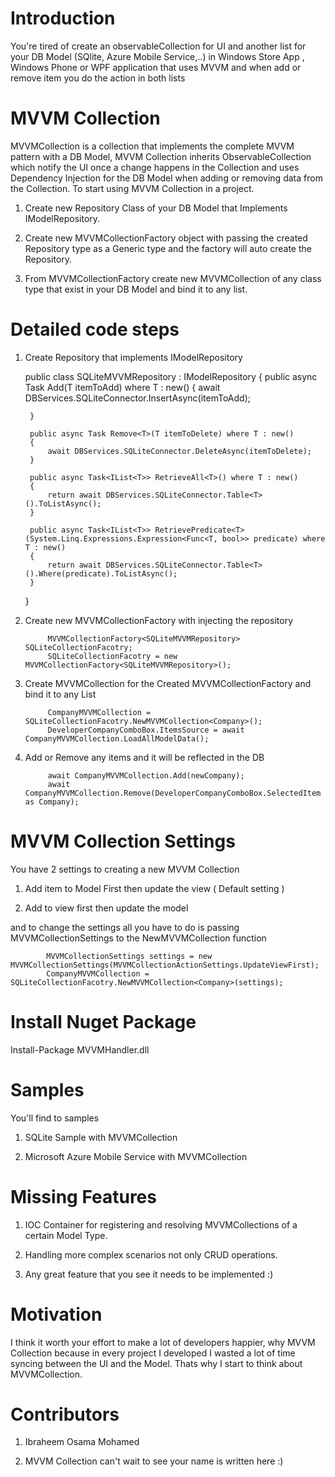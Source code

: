 # Introduction
You're tired of create an observableCollection for UI and another list for your DB Model (SQlite, Azure Mobile Service,..) in  Windows Store App , Windows Phone or WPF application that uses MVVM and when add or remove item you do the action in both lists

# MVVM Collection

MVVMCollection is a collection that implements the complete MVVM pattern with a DB Model, MVVM Collection inherits ObservableCollection which notify the UI once a change happens in the Collection and uses Dependency Injection for the DB Model when adding or removing data from the Collection.
To start using MVVM Collection in a project.

1)	Create new Repository Class of your DB Model that Implements IModelRepository.

2)	Create new MVVMCollectionFactory object with passing the created Repository type as a Generic type and the factory will auto create the Repository.

3)	From MVVMCollectionFactory create new MVVMCollection of any class type that exist in your DB Model and bind it to any list.

# Detailed code steps

1) Create Repository that implements IModelRepository

    public class SQLiteMVVMRepository : IModelRepository
    {
        public async Task Add<T>(T itemToAdd) where T : new()
        {
            await DBServices.SQLiteConnector.InsertAsync(itemToAdd);

        }

        public async Task Remove<T>(T itemToDelete) where T : new()
        {
            await DBServices.SQLiteConnector.DeleteAsync(itemToDelete);
        }

        public async Task<IList<T>> RetrieveAll<T>() where T : new()
        {
            return await DBServices.SQLiteConnector.Table<T>().ToListAsync();
        }

        public async Task<IList<T>> RetrievePredicate<T>(System.Linq.Expressions.Expression<Func<T, bool>> predicate) where T : new()
        {
            return await DBServices.SQLiteConnector.Table<T>().Where(predicate).ToListAsync();
        }
    }

2) Create new MVVMCollectionFactory with injecting the repository

            MVVMCollectionFactory<SQLiteMVVMRepository> SQLiteCollectionFacotry;
            SQLiteCollectionFacotry = new MVVMCollectionFactory<SQLiteMVVMRepository>();

3) Create MVVMCollection for the Created MVVMCollectionFactory and bind it to any List

            CompanyMVVMCollection = SQLiteCollectionFacotry.NewMVVMCollection<Company>();
            DeveloperCompanyComboBox.ItemsSource = await CompanyMVVMCollection.LoadAllModelData();

4) Add or Remove any items and it will be reflected in the DB

            await CompanyMVVMCollection.Add(newCompany);
            await CompanyMVVMCollection.Remove(DeveloperCompanyComboBox.SelectedItem as Company);


# MVVM Collection Settings
You have 2 settings to creating a new MVVM Collection

1) Add item to Model First then update the view ( Default setting )

2) Add to view first then update the model

and to change the settings all you have to do is passing MVVMCollectionSettings to the NewMVVMCollection function

            MVVMCollectionSettings settings = new MVVMCollectionSettings(MVVMCollectionActionSettings.UpdateViewFirst);
            CompanyMVVMCollection = SQLiteCollectionFacotry.NewMVVMCollection<Company>(settings);
            

# Install Nuget Package

Install-Package MVVMHandler.dll

# Samples
You'll find to samples

1) SQLite Sample with MVVMCollection

2) Microsoft Azure Mobile Service with MVVMCollection

# Missing Features
1) IOC Container for registering and resolving MVVMCollections of a certain Model Type.

2) Handling more complex scenarios not only CRUD operations.

3) Any great feature that you see it needs to be implemented :)

# Motivation
I think it worth your effort to make a lot of developers happier, why MVVM Collection because in every project I developed I wasted a lot of time syncing between the UI and the Model. Thats why I start to think about MVVMCollection.

# Contributors

1) Ibraheem Osama Mohamed

2) MVVM Collection can't wait to see your name is written here :)

